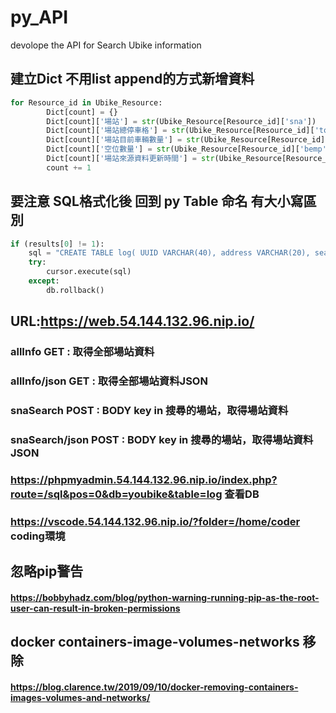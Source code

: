 # py_API
 devolope the API for Search Ubike information
## 建立Dict 不用list append的方式新增資料
```py
for Resource_id in Ubike_Resource:
        Dict[count] = {}
        Dict[count]['場站'] = str(Ubike_Resource[Resource_id]['sna'])
        Dict[count]['場站總停車格'] = str(Ubike_Resource[Resource_id]['tot'])
        Dict[count]['場站目前車輛數量'] = str(Ubike_Resource[Resource_id]['sbi'])
        Dict[count]['空位數量'] = str(Ubike_Resource[Resource_id]['bemp'])
        Dict[count]['場站來源資料更新時間'] = str(Ubike_Resource[Resource_id]['mday'])
        count += 1
```
## 要注意 SQL格式化後 回到 py Table 命名 有大小寫區別
```py
if (results[0] != 1):
    sql = "CREATE TABLE log( UUID VARCHAR(40), address VARCHAR(20), search_way VARCHAR(20), search_str VARCHAR(100), result MEDIUMTEXT, search_time DATETIME,result_json json , PRIMARY KEY(UUID) )"
    try:
        cursor.execute(sql)
    except:
        db.rollback()
```

## URL:https://web.54.144.132.96.nip.io/
### allInfo GET : 取得全部場站資料
### allInfo/json GET : 取得全部場站資料JSON
### snaSearch POST : BODY key in 搜尋的場站，取得場站資料
### snaSearch/json POST : BODY key in 搜尋的場站，取得場站資料JSON
### https://phpmyadmin.54.144.132.96.nip.io/index.php?route=/sql&pos=0&db=youbike&table=log 查看DB
### https://vscode.54.144.132.96.nip.io/?folder=/home/coder coding環境
## 忽略pip警告 
#### https://bobbyhadz.com/blog/python-warning-running-pip-as-the-root-user-can-result-in-broken-permissions
## docker containers-image-volumes-networks 移除
#### https://blog.clarence.tw/2019/09/10/docker-removing-containers-images-volumes-and-networks/